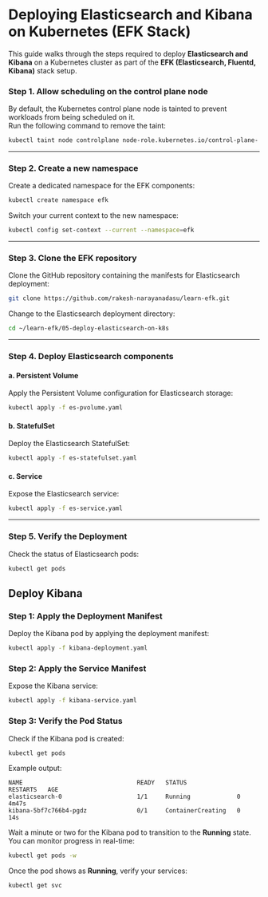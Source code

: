 # Deploying Elasticsearch and Kibana on Kubernetes (EFK Stack)

This guide walks through the steps required to deploy **Elasticsearch and Kibana** on a Kubernetes cluster as part of the **EFK (Elasticsearch, Fluentd, Kibana)** stack setup.


### Step 1. Allow scheduling on the control plane node
By default, the Kubernetes control plane node is tainted to prevent workloads from being scheduled on it.  
Run the following command to remove the taint:

```bash
kubectl taint node controlplane node-role.kubernetes.io/control-plane-:NoSchedule
```

---

### Step 2. Create a new namespace
Create a dedicated namespace for the EFK components:

```bash
kubectl create namespace efk
```

Switch your current context to the new namespace:

```bash
kubectl config set-context --current --namespace=efk
```

---

### Step 3. Clone the EFK repository

Clone the GitHub repository containing the manifests for Elasticsearch deployment:

```bash
git clone https://github.com/rakesh-narayanadasu/learn-efk.git
```

Change to the Elasticsearch deployment directory:

```bash
cd ~/learn-efk/05-deploy-elasticsearch-on-k8s
```

---

### Step 4. Deploy Elasticsearch components

#### a. Persistent Volume
Apply the Persistent Volume configuration for Elasticsearch storage:

```bash
kubectl apply -f es-pvolume.yaml
```

#### b. StatefulSet
Deploy the Elasticsearch StatefulSet:

```bash
kubectl apply -f es-statefulset.yaml
```

#### c. Service
Expose the Elasticsearch service:

```bash
kubectl apply -f es-service.yaml
```

---

### Step 5. Verify the Deployment

Check the status of Elasticsearch pods:

```bash
kubectl get pods
```



## Deploy Kibana

### Step 1: Apply the Deployment Manifest

Deploy the Kibana pod by applying the deployment manifest:

```bash
kubectl apply -f kibana-deployment.yaml
```

### Step 2: Apply the Service Manifest

Expose the Kibana service:

```bash
kubectl apply -f kibana-service.yaml
```

### Step 3: Verify the Pod Status

Check if the Kibana pod is created:

```bash
kubectl get pods
```

Example output:

```
NAME                                READY   STATUS              RESTARTS   AGE
elasticsearch-0                     1/1     Running             0          4m47s
kibana-5bf7c766b4-pgdz              0/1     ContainerCreating   0          14s
```

Wait a minute or two for the Kibana pod to transition to the **Running** state.  
You can monitor progress in real-time:

```bash
kubectl get pods -w
```

Once the pod shows as **Running**, verify your services:

```bash
kubectl get svc
```
